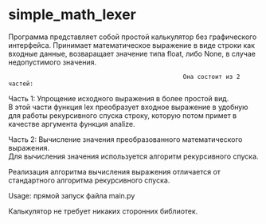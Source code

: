 # simple_math_lexer
Программа представляет собой простой калькулятор без графического интерфейса.
Принимает математическое выражение в виде строки как входные данные, возваращает значение типа float, либо None, в случае недопустимого значения.

                                                     Она состоит из 2 частей:
Часть 1: Упрощение исходного выражения в более простой вид.<br />
 В этой части функция lex преобразует входное выражение в удобную для работы рекурсивного спуска строку, которую потом примет в качестве аргумента функция analize. 
	
Часть 2: Вычисление значения преобразованного математического выражения.<br />
 Для вычисления значения используется алгоритм рекурсивного спуска.


Реализация алгоритма вычисления выражения отличается от стандартного алгоритма рекурсивного спуска. 

Usage: прямой запуск файла main.py

Калькулятор не требует никаких сторонних библиотек.


